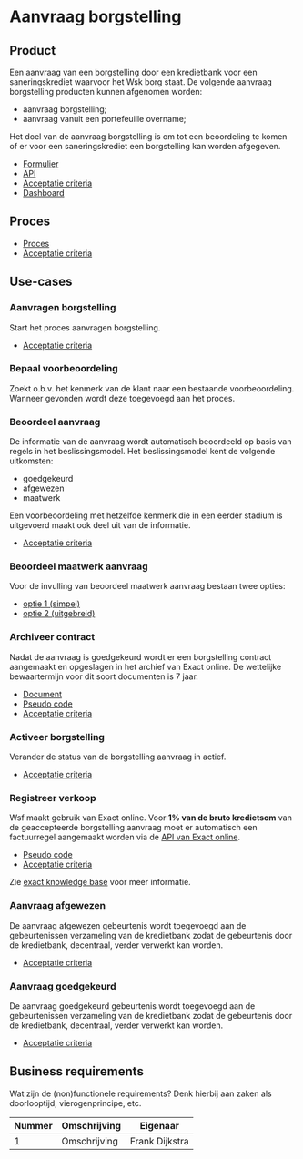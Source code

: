 # Aanvraag borgstelling

## Product

Een aanvraag van een borgstelling door een kredietbank voor een saneringskrediet waarvoor het Wsk borg staat. De volgende aanvraag borgstelling producten kunnen afgenomen worden:

* aanvraag borgstelling;
* aanvraag vanuit een portefeuille overname;

Het doel van de aanvraag borgstelling is om tot een beoordeling te komen of er voor een saneringskrediet een borgstelling kan worden afgegeven.

<!-- einde -->

* [Formulier](product.user-task.yml)
* [API](product.openapi.yml)
* [Acceptatie criteria](product.feature)
* [Dashboard](product.dashboard.yml)

## Proces

* [Proces](proces.bpmn)
* [Acceptatie criteria](proces.feature)

## Use-cases

### Aanvragen borgstelling

Start het proces aanvragen borgstelling.

<!-- einde -->

* [Acceptatie criteria](aanvragen-borgstelling.feature)

### Bepaal voorbeoordeling

Zoekt o.b.v. het kenmerk van de klant naar een bestaande voorbeoordeling. Wanneer gevonden wordt deze toegevoegd aan het proces.

### Beoordeel aanvraag

De informatie van de aanvraag wordt automatisch beoordeeld op basis van regels in het beslissingsmodel. Het beslissingsmodel kent de volgende uitkomsten:

* goedgekeurd
* afgewezen
* maatwerk

Een voorbeoordeling met hetzelfde kenmerk die in een eerder stadium is uitgevoerd maakt ook deel uit van de informatie.

<!-- einde -->

* [Acceptatie criteria](beoordeel-aanvraag.feature)

### Beoordeel maatwerk aanvraag

Voor de invulling van beoordeel maatwerk aanvraag bestaan twee opties:

* [optie 1 (simpel)](beoordeel-maatwerk-aanvraag-simpel/index.md)
* [optie 2 (uitgebreid)](beoordeel-maatwerk-aanvraag-uitgebreid/index.md)

### Archiveer contract

Nadat de aanvraag is goedgekeurd wordt er een borgstelling contract aangemaakt en opgeslagen in het archief van Exact online. De wettelijke bewaartermijn voor dit soort documenten is 7 jaar.

<!-- einde -->

* [Document](contract.message.md)
* [Pseudo code](ArchiveerContractUseCase.java)
* [Acceptatie criteria](archiveer-contract.feature)

### Activeer borgstelling

Verander de status van de borgstelling aanvraag in actief.

<!-- einde -->

* [Acceptatie criteria](activeer-borgstelling.feature)

### Registreer verkoop

Wsf maakt gebruik van Exact online. Voor **1% van de bruto kredietsom** van de geaccepteerde borgstelling aanvraag moet er automatisch een factuurregel aangemaakt worden via de [API van Exact online](https://start.exactonline.nl/docs/HlpRestAPIResourcesDetails.aspx?name=SalesInvoiceSalesInvoiceLines).

<!-- einde -->

* [Pseudo code](RegistreerBorgstellingVerkoopUseCase.java)
* [Acceptatie criteria](registreer-verkoop.feature)

Zie [exact knowledge base](https://support.exactonline.com/community/s/knowledge-base#All-All-DNO-Content-restapibusinessexamplesalesorder) voor meer informatie.

### Aanvraag afgewezen

De aanvraag afgewezen gebeurtenis wordt toegevoegd aan de gebeurtenissen verzameling van de kredietbank zodat de gebeurtenis door de kredietbank, decentraal, verder verwerkt kan worden.

<!-- einde -->

* [Acceptatie criteria](aanvraag-afgewezen.feature)

### Aanvraag goedgekeurd

De aanvraag goedgekeurd gebeurtenis wordt toegevoegd aan de gebeurtenissen verzameling van de kredietbank zodat de gebeurtenis door de kredietbank, decentraal, verder verwerkt kan worden.

<!-- einde -->

* [Acceptatie criteria](aanvraag-goedgekeurd.feature)

## Business requirements

Wat zijn de (non)functionele requirements? Denk hierbij aan zaken als doorlooptijd, vierogenprincipe, etc.

| Nummer | Omschrijving                         | Eigenaar                  |
| -------| ------------------------------------ | ------------------------- |
| 1      | Omschrijving                         | Frank Dijkstra            |
